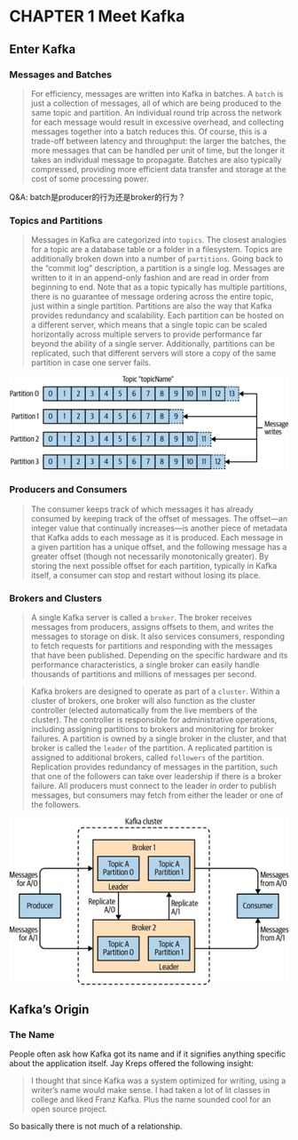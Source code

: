 # CHAPTER 1 Meet Kafka

## Enter Kafka

### Messages and Batches

> For efficiency, messages are written into Kafka in batches. A `batch` is just a collection of messages, all of which are being produced to the same topic and partition. An individual round trip across the network for each message would result in excessive overhead, and collecting messages together into a batch reduces this. Of course, this is a trade-off between latency and throughput: the larger the batches, the more messages that can be handled per unit of time, but the longer it takes an individual message to propagate. Batches are also typically compressed, providing more efficient data transfer and storage at the cost of some processing power.

Q&A: batch是producer的行为还是broker的行为？

### Topics and Partitions

> Messages in Kafka are categorized into `topics`. The closest analogies for a topic are a database table or a folder in a filesystem. Topics are additionally broken down into a number of `partitions`. Going back to the “commit log” description, a partition is a single log. Messages are written to it in an append-only fashion and are read in order from beginning to end. Note that as a topic typically has multiple partitions, there is no guarantee of message ordering across the entire topic, just within a single partition. Partitions are also the way that Kafka provides redundancy and scalability. Each partition can be hosted on a different server, which means that a single topic can be scaled horizontally across multiple servers to provide performance far beyond the ability of a single server. Additionally, partitions can be replicated, such that different servers will store a copy of the same partition in case one server fails.

![Figure 1-5. Representation of a topic with multiple partitions](.img/Figure%201-5.png)

### Producers and Consumers

> The consumer keeps track of which messages it has already consumed by keeping track of the offset of messages. The offset—an integer value that continually increases—is another piece of metadata that Kafka adds to each message as it is produced. Each message in a given partition has a unique offset, and the following message has a greater offset (though not necessarily monotonically greater). By storing the next possible offset for each partition, typically in Kafka itself, a consumer can stop and restart without losing its place.


### Brokers and Clusters

> A single Kafka server is called a `broker`. The broker receives messages from producers, assigns offsets to them, and writes the messages to storage on disk. It also services consumers, responding to fetch requests for partitions and responding with the messages that have been published. Depending on the specific hardware and its performance characteristics, a single broker can easily handle thousands of partitions and millions of messages per second.

> Kafka brokers are designed to operate as part of a `cluster`. Within a cluster of brokers, one broker will also function as the cluster controller (elected automatically from the live members of the cluster). The controller is responsible for administrative operations, including assigning partitions to brokers and monitoring for broker failures. A partition is owned by a single broker in the cluster, and that broker is called the `leader` of the partition. A replicated partition is assigned to additional brokers, called `followers` of the partition. Replication provides redundancy of messages in the partition, such that one of the followers can take over leadership if there is a broker failure. All producers must connect to the leader in order to publish messages, but consumers may fetch from either the leader or one of the followers.

![Replication of partitions in a cluster](.img/Figure%201-7.png)

## Kafka’s Origin

### The Name

People often ask how Kafka got its name and if it signifies anything specific about the application itself. Jay Kreps offered the following insight:

> I thought that since Kafka was a system optimized for writing, using a writer’s name would make sense. I had taken a lot of lit classes in college and liked Franz Kafka. Plus the name sounded cool for an open source project.

So basically there is not much of a relationship.

